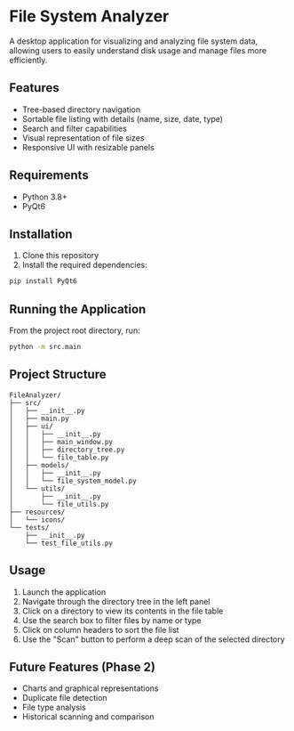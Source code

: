 # File System Analyzer

A desktop application for visualizing and analyzing file system data, allowing users to easily understand disk usage and manage files more efficiently.

## Features

- Tree-based directory navigation
- Sortable file listing with details (name, size, date, type)
- Search and filter capabilities
- Visual representation of file sizes
- Responsive UI with resizable panels

## Requirements

- Python 3.8+
- PyQt6

## Installation

1. Clone this repository
2. Install the required dependencies:

```bash
pip install PyQt6
```

## Running the Application

From the project root directory, run:

```bash
python -m src.main
```

## Project Structure

```
FileAnalyzer/
├── src/
│   ├── __init__.py
│   ├── main.py
│   ├── ui/
│   │   ├── __init__.py
│   │   ├── main_window.py
│   │   ├── directory_tree.py
│   │   └── file_table.py
│   ├── models/
│   │   ├── __init__.py
│   │   └── file_system_model.py
│   └── utils/
│       ├── __init__.py
│       └── file_utils.py
├── resources/
│   └── icons/
└── tests/
    ├── __init__.py
    └── test_file_utils.py
```

## Usage

1. Launch the application
2. Navigate through the directory tree in the left panel
3. Click on a directory to view its contents in the file table
4. Use the search box to filter files by name or type
5. Click on column headers to sort the file list
6. Use the "Scan" button to perform a deep scan of the selected directory

## Future Features (Phase 2)

- Charts and graphical representations
- Duplicate file detection
- File type analysis
- Historical scanning and comparison
